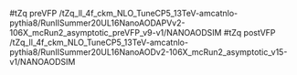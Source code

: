 #tZq preVFP
/tZq_ll_4f_ckm_NLO_TuneCP5_13TeV-amcatnlo-pythia8/RunIISummer20UL16NanoAODAPVv2-106X_mcRun2_asymptotic_preVFP_v9-v1/NANOAODSIM
#tZq postVFP
/tZq_ll_4f_ckm_NLO_TuneCP5_13TeV-amcatnlo-pythia8/RunIISummer20UL16NanoAODv2-106X_mcRun2_asymptotic_v15-v1/NANOAODSIM

